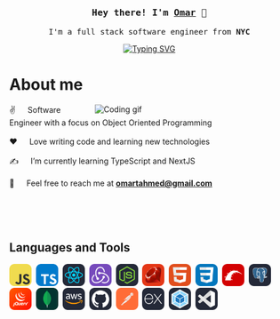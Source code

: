 <!-- Intro  -->
<h3 align="center">
  <samp> Hey there! I'm <b><a target="_blank" href="https://omar-t-ahmed.github.io/portfolio-site/">Omar</a></b> 👋 
  </samp>
</h3>

<p align="center"> 
  <samp>
    I'm a full stack software engineer from <b>NYC</b> 
  </samp>
</p>

<p align="center">
  <a href="https://git.io/typing-svg">
    <img src="https://readme-typing-svg.demolab.com?font=Fira+Code&pause=1000&color=50C878&width=700&lines=Full+Stack+Development;Algorithm+Development;Cloud+Services+and+Integration;API+Development+and+Integration;..." alt="Typing SVG">
  </a>
</p>

<!-- About Section -->
# About me

<p>
 <img align="right" width="350" src="/assets/programmer.gif" alt="Coding gif" />
  
 ✌ &emsp; Software Engineer with a focus on Object Oriented Programming <br/><br/>
 ❤️ &emsp; Love writing code and learning new technologies<br/><br/>
 ✍️ &emsp; I’m currently learning TypeScript and NextJS<br/><br/>
 📧 &emsp; Feel free to reach me at <b>omartahmed@gmail.com</b><br/>

</p>

<br/>
<br/>
<br/>

## Languages and Tools
<img src="https://github.com/tandpfun/skill-icons/blob/main/icons/JavaScript.svg" title="JavaScript" alt="JavaScript" width="40" height="40"/>&nbsp;
<img src="https://github.com/tandpfun/skill-icons/blob/main/icons/TypeScript.svg" title="TypeScript" alt="TypeScript" width="40" height="40"/>&nbsp;
<img src="https://github.com/tandpfun/skill-icons/blob/main/icons/React-Dark.svg" title="React" alt="React" width="40" height="40"/>&nbsp;
<img src="https://github.com/tandpfun/skill-icons/blob/main/icons/Redux.svg" title="Redux" alt="Redux" width="40" height="40"/>&nbsp;
<img src="https://github.com/tandpfun/skill-icons/blob/main/icons/NodeJS-Dark.svg" title="Node.js" alt="Node.js" width="40" height="40"/>&nbsp;
<img src="https://github.com/tandpfun/skill-icons/blob/main/icons/Ruby.svg" title="Ruby" alt="Ruby" width="40" height="40"/>&nbsp;
<img src="https://github.com/tandpfun/skill-icons/blob/main/icons/HTML.svg" title="HTML" alt="HTML" width="40" height="40"/>&nbsp;
<img src="https://github.com/tandpfun/skill-icons/blob/main/icons/CSS.svg" title="CSS" alt="CSS" width="40" height="40"/>&nbsp;
<img src="https://github.com/tandpfun/skill-icons/blob/main/icons/Rails.svg" title="Rails" alt="Rails" width="40" height="40"/>&nbsp;
<img src="https://github.com/tandpfun/skill-icons/blob/main/icons/PostgreSQL-Dark.svg" title="PostgreSQL" alt="PostgreSQL" width="40" height="40"/>&nbsp;
<img src="https://github.com/tandpfun/skill-icons/blob/main/icons/JQuery.svg" title="jQuery" alt="jQuery" width="40" height="40"/>&nbsp;
<img src="https://github.com/tandpfun/skill-icons/blob/main/icons/MongoDB.svg" title="MongoDB" alt="MongoDB" width="40" height="40"/>&nbsp;
<img src="https://github.com/tandpfun/skill-icons/blob/main/icons/AWS-Dark.svg" title="AWS" alt="AWS" width="40" height="40"/>&nbsp;
<img src="https://github.com/tandpfun/skill-icons/blob/main/icons/Github-Dark.svg" title="GitHub" alt="GitHub" width="40" height="40"/>&nbsp;
<img src="https://github.com/tandpfun/skill-icons/blob/main/icons/Postman.svg" title="Postman" alt="Postman" width="40" height="40"/>&nbsp;
<img src="https://github.com/tandpfun/skill-icons/blob/main/icons/ExpressJS-Dark.svg" title="Express.js" alt="Express.js" width="40" height="40"/>&nbsp;
<img src="https://github.com/tandpfun/skill-icons/blob/main/icons/Webpack-Dark.svg" title="Webpack" alt="Webpack" width="40" height="40"/>&nbsp;
<img src="https://github.com/tandpfun/skill-icons/blob/main/icons/VSCode-Dark.svg" title="VSCode" alt="VSCode" width="40" height="40"/>&nbsp;

<br/>
